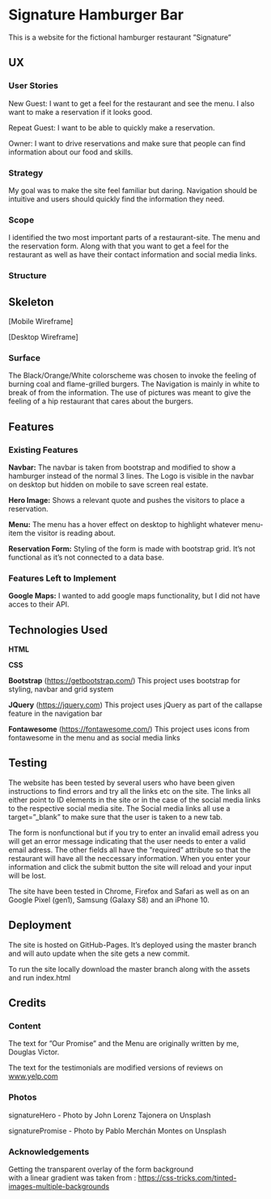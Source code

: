 # Signature Hamburger Bar 

This is a website for the fictional hamburger restaurant ”Signature”
 
## UX

### User Stories
 
New Guest: I want to get a feel for the restaurant and see the menu. I also want to make a reservation if it looks good. 

Repeat Guest: I want to be able to quickly make a reservation.

Owner: I want to drive reservations and make sure that people can find information about our food and skills. 

### Strategy
My goal was to make the site feel familiar but daring. Navigation should be intuitive and users should quickly find the information they need.

### Scope
I identified the two most important parts of a restaurant-site. The menu and the reservation form. Along with that you want to get a feel for the restaurant as well as have their contact information and social media links. 

### Structure 


## Skeleton
[Mobile Wireframe]

[Desktop Wireframe]

### Surface
The Black/Orange/White colorscheme was chosen to invoke the feeling of burning coal and flame-grilled burgers. The Navigation is mainly in white to break of from the information. The use of pictures was meant to give the feeling of a hip restaurant that cares about the burgers. 

## Features


### Existing Features

**Navbar:** The navbar is taken from bootstrap and modified to show a hamburger instead of the normal 3 lines. The Logo is visible in the navbar on desktop but hidden on mobile to save screen real estate.

**Hero Image:** Shows a relevant quote and pushes the visitors to place a reservation.

**Menu:** The menu has a hover effect on desktop to highlight whatever menu-item the visitor is reading about.

**Reservation Form:** Styling of the form is made with bootstrap grid. It’s not functional as it’s not connected to a data base.

### Features Left to Implement

**Google Maps:** I wanted to add google maps functionality, but I did not have acces to their API.

## Technologies Used

**HTML**

**CSS** 

**Bootstrap** (https://getbootstrap.com/)
	This project uses bootstrap for styling, navbar and grid system

**JQuery** (https://jquery.com)
	This project uses jQuery as part of the callapse feature in the navigation bar

**Fontawesome** (https://fontawesome.com/)
	This project uses icons from fontawesome in the menu and as social media links

## Testing

The website has been tested by several users who have been given instructions to find errors and try all the links etc on the site. 
The links all either point to ID elements in the site or in the case of the social media links to the respective social media site. The Social media links all use a target=”_blank” to make sure that the user is taken to a new tab. 

The form is nonfunctional but if you try to enter an invalid email adress you will get an error message indicating that the user needs to enter a valid email adress. The other fields all have the ”required” attribute so that the restaurant will have all the neccessary information. When you enter your information and click the submit button the site will reload and your input will be lost.

The site have been tested in Chrome, Firefox and Safari as well as on an Google Pixel (gen1), Samsung (Galaxy S8) and an iPhone 10. 


## Deployment

The site is hosted on GitHub-Pages. It’s deployed using the master branch and will auto update when the site gets a new commit.
 
To run the site locally download the master branch along with the assets and run index.html 

## Credits

### Content

The text for ”Our Promise” and the Menu are originally written by me, Douglas Victor. 

The text for the testimonials are modified versions of reviews on www.yelp.com

### Photos
signatureHero - Photo by John Lorenz Tajonera on Unsplash

signaturePromise - Photo by Pablo Merchán Montes on Unsplash

### Acknowledgements

Getting the transparent overlay of the form background with a linear gradient was taken from : https://css-tricks.com/tinted-images-multiple-backgrounds
